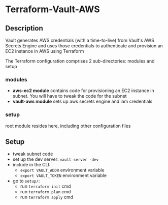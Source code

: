 # Terraform-Vault-AWS
## Description
Vault generates AWS credentials (with a time-to-live) from Vault's AWS Secrets Engine and uses those credentials to authenticate and  provision an EC2 instance in AWS using Terraform

The Terraform configuration comprises 2 sub-directories: modules and setup

### modules
- **aws-ec2 module** contains code for provisioning an EC2 instance in subnet. You will have to tweak the code for the subnet
- **vault-aws module** sets up aws secrets engine and iam credentials

### setup
root module resides here, including other configuration files

## Setup
- tweak subnet code
- set up the dev server: `vault server -dev`
- include in the CLI:
   - `export VAULT_ADDR` environment variable
   - `export VAULT_TOKEN` environment variable
- go to `setup/`:
   - run `terraform init` cmd
   - run `terraform plan` cmd
   - run `terraform apply` cmd